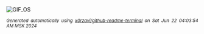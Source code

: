 <div align="justify">
<picture>
    <source media="(prefers-color-scheme: dark)" srcset="https://i.ibb.co/Q9j24NT/output-gif.gif">
    <source media="(prefers-color-scheme: light)" srcset="https://i.ibb.co/Q9j24NT/output-gif.gif">
    <img alt="GIF_OS" src="https://i.ibb.co/Q9j24NT/output-gif.gif">
</picture>

<sub><i>Generated automatically using [x0rzavi/github-readme-terminal](https://github.com/x0rzavi/github-readme-terminal) on Sat Jun 22 04:03:54 AM MSK 2024</i></sub>

</div>

<!-- Image deletion URL: https://ibb.co/Pxz7dhP/4cf51f437fce30e91761df697171dc4d -->